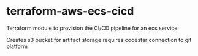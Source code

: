 # terraform-aws-ecs-cicd

Terraform module to provision the CI/CD pipeline for an ecs service

Creates s3 bucket for artifact storage
requires codestar connection to git platform
